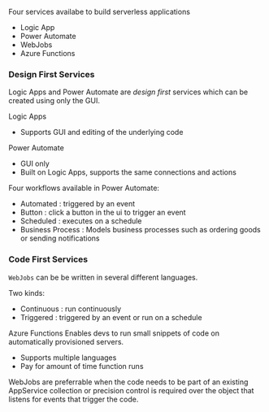 Four services availabe to build serverless applications
- Logic App
- Power Automate
- WebJobs
- Azure Functions

### Design First Services
Logic Apps and Power Automate are *design first* services which can be created using only the GUI.

Logic Apps
- Supports GUI and editing of the underlying code

Power Automate
- GUI only
- Built on Logic Apps, supports the same connections and actions

Four workflows available in Power Automate:  
- Automated : triggered by an event
- Button : click a button in the ui to trigger an event
- Scheduled : executes on a schedule
- Business Process : Models business processes such as ordering goods or sending notifications

### Code First Services

`WebJobs` can be be written in several different languages.

Two kinds: 
- Continuous : run continuously
- Triggered : triggered by an event or run on a schedule

Azure Functions
Enables devs to run small snippets of code on automatically provisioned servers. 
- Supports multiple languages
- Pay  for amount of time function runs

WebJobs are preferrable when the code needs to be part of an existing AppService collection or precision control is required over the object that listens for events that trigger the code.